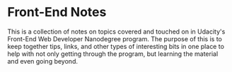 Front-End Notes
===============

This is a collection of notes on topics covered and touched on in Udacity's Front-End Web Developer Nanodegree program. The purpose of this is to keep together tips, links, and other types of interesting bits in one place to help with not only getting through the program, but learning the material and even going beyond.
